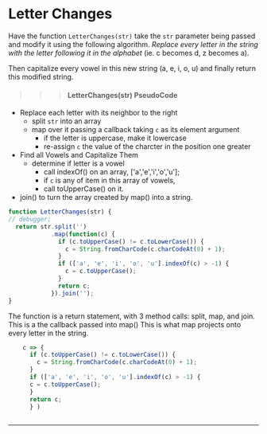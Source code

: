 # Letter Changes
Have the function `LetterChanges(str)` take the `str` parameter being passed and modify it using the following algorithm. *Replace every letter in the string with the letter following it in the alphabet*
(ie. c becomes d, z becomes a).  

Then capitalize every vowel in this new string (a, e, i, o, u) and finally return this modified string.

>>>#### LetterChanges(str) PseudoCode
* Replace each letter with its neighbor to the right
  - split `str` into an array
  - map over it passing a callback taking `c` as its element argument
    + if the letter is uppercase, make it lowercase
    + re-assign `c` the value of the charcter in the position one greater 
* Find all Vowels and Capitalize Them 
  - determine if letter is a vowel
    + call indexOf() on an array, ['a','e','i','o','u'];
    + if `c` is any of item in this array of vowels,
    + call toUpperCase() on it.
* join() to turn the array created by map() into a string. 

```js
function LetterChanges(str) {
// debugger;
  return str.split('')
            .map(function(c) {
              if (c.toUpperCase() != c.toLowerCase()) {
                c = String.fromCharCode(c.charCodeAt(0) + 1);
              }
              if (['a', 'e', 'i', 'o', 'u'].indexOf(c) > -1) {
                c = c.toUpperCase();
              }
              return c;
            }).join('');
}
```

The function is a return statement, with 3 method calls: split, map, and join.  
This is a the callback passed into map() This is what map projects onto every letter in the string. 

```js
    c => {
      if (c.toUpperCase() != c.toLowerCase()) {
        c = String.fromCharCode(c.charCodeAt(0) + 1);
      }
      if (['a', 'e', 'i', 'o', 'u'].indexOf(c) > -1) {
      c = c.toUpperCase();
      }
      return c;
      } )
     
```

___

